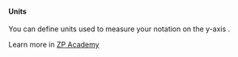 #### Units

You can define units used to measure your notation on the y-axis . 

Learn more in [ZP Academy](https://academy.zimmerpeacock.com/courses)